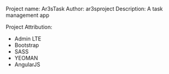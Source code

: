 Project name: Ar3sTask
Author: ar3sproject
Description: A task management app

Project Attribution:
- Admin LTE
- Bootstrap
- SASS
- YEOMAN
- AngularJS


